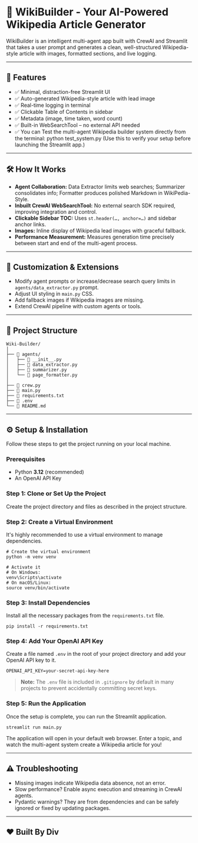 # 🧠 WikiBuilder - Your AI-Powered Wikipedia Article Generator

WikiBuilder is an intelligent multi-agent app built with CrewAI and Streamlit that takes a user prompt and generates a clean, well-structured Wikipedia-style article with images, formatted sections, and live logging.

---

## 🚀 Features

- ✅ Minimal, distraction-free Streamlit UI
- ✅ Auto-generated Wikipedia-style article with lead image
- ✅ Real-time logging in terminal
- ✅ Clickable Table of Contents in sidebar
- ✅ Metadata (image, time taken, word count)
- ✅ Built-in WebSearchTool – no external API needed
- ✅ You can Test the multi-agent Wikipedia builder system directly from the terminal: python test_system.py (Use this to verify your setup before launching the Streamlit app.)


---

## 🛠 How It Works

- **Agent Collaboration:** Data Extractor limits web searches; Summarizer consolidates info; Formatter produces polished Markdown in WikiPedia-Style.
- **Inbuilt CrewAI WebSearchTool:** No external search SDK required, improving integration and control.
- **Clickable Sidebar TOC:** Uses `st.header(…, anchor=…)` and sidebar anchor links.
- **Images:** Inline display of Wikipedia lead images with graceful fallback.
- **Performance Measurement:** Measures generation time precisely between start and end of the multi-agent process.

---

## 🔧 Customization & Extensions

- Modify agent prompts or increase/decrease search query limits in `agents/data_extractor.py` prompt.
- Adjust UI styling in `main.py` CSS.
- Add fallback images if Wikipedia images are missing.
- Extend CrewAI pipeline with custom agents or tools.

-----

## 📂 Project Structure

```
Wiki-Builder/
│
├── 📂 agents/
│   ├── 📄 __init__.py
│   ├── 📄 data_extractor.py
│   ├── 📄 summarizer.py
│   └── 📄 page_formatter.py
│
├── 📄 crew.py
├── 📄 main.py
├── 📄 requirements.txt
├── 📄 .env
└── 📄 README.md
```

---

## ⚙️ Setup & Installation

Follow these steps to get the project running on your local machine.

### **Prerequisites**

-   Python **3.12** (recommended)
-   An OpenAI API Key

### **Step 1: Clone or Set Up the Project**

Create the project directory and files as described in the project structure.

### **Step 2: Create a Virtual Environment**

It's highly recommended to use a virtual environment to manage dependencies.

```
# Create the virtual environment
python -m venv venv

# Activate it
# On Windows:
venv\Scripts\activate
# On macOS/Linux:
source venv/bin/activate
```

### **Step 3: Install Dependencies**

Install all the necessary packages from the `requirements.txt` file.

```
pip install -r requirements.txt
```

### **Step 4: Add Your OpenAI API Key**

Create a file named `.env` in the root of your project directory and add your OpenAI API key to it.

```
OPENAI_API_KEY=your-secret-api-key-here
```
> **Note:** The `.env` file is included in `.gitignore` by default in many projects to prevent accidentally committing secret keys.

### **Step 5: Run the Application**

Once the setup is complete, you can run the Streamlit application.

```
streamlit run main.py
```

The application will open in your default web browser. Enter a topic, and watch the multi-agent system create a Wikipedia article for you!

---

## ⚠️ Troubleshooting

- Missing images indicate Wikipedia data absence, not an error.
- Slow performance? Enable async execution and streaming in CrewAI agents.
- Pydantic warnings? They are from dependencies and can be safely ignored or fixed by updating packages.

---

## ❤️ Built By Div
```
